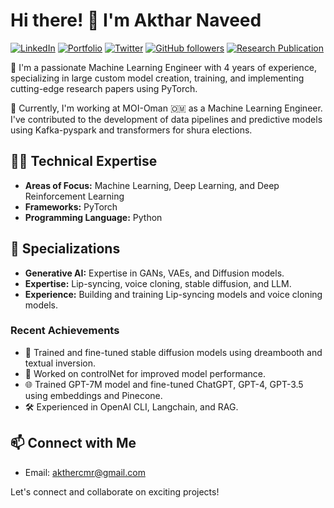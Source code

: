 <!--
**Aktharnvdv/Aktharnvdv** is a ✨ _special_ ✨ repository because its `README.md` (this file) appears on your GitHub profile.
-->

# Hi there! 👋 I'm Akthar Naveed

[![LinkedIn](https://img.shields.io/badge/LinkedIn-AktharNaveed-blue)](https://www.linkedin.com/in/akthar-naveed-921039201/)
[![Portfolio](https://img.shields.io/badge/Portfolio-portfolio-green)](https://www.upwork.com/freelancers/~0195463ae638b7275c?viewMode=1)
[![Twitter](https://img.shields.io/badge/Twitter-AktharNaveed-blue)](https://twitter.com/AktharN80967)
[![GitHub followers](https://img.shields.io/github/followers/Aktharnvdv?label=Follow&style=social)](https://github.com/Aktharnvdv)
[![Research Publication](https://img.shields.io/badge/Research%20Publication-arXiv%3A2207.09665-red)](https://arxiv.org/abs/2207.09665)

🚀 I'm a passionate Machine Learning Engineer with 4 years of experience, specializing in large custom model creation, training, and implementing cutting-edge research papers using PyTorch.

🔭 Currently, I'm working at MOI-Oman 🇴🇲 as a Machine Learning Engineer. I've contributed to the development of data pipelines and predictive models using Kafka-pyspark and transformers for shura elections.

## 👨‍💻 Technical Expertise

- **Areas of Focus:** Machine Learning, Deep Learning, and Deep Reinforcement Learning
- **Frameworks:** PyTorch
- **Programming Language:** Python

## 🧠 Specializations

- **Generative AI:** Expertise in GANs, VAEs, and Diffusion models.
- **Expertise:** Lip-syncing, voice cloning, stable diffusion, and LLM.
- **Experience:** Building and training Lip-syncing models and voice cloning models.

### Recent Achievements

- 🚀 Trained and fine-tuned stable diffusion models using dreambooth and textual inversion.
- 🤖 Worked on controlNet for improved model performance.
- 🌐 Trained GPT-7M model and fine-tuned ChatGPT, GPT-4, GPT-3.5 using embeddings and Pinecone.
- 🛠 Experienced in OpenAI CLI, Langchain, and RAG.

## 📫 Connect with Me

- Email: akthercmr@gmail.com

Let's connect and collaborate on exciting projects!

